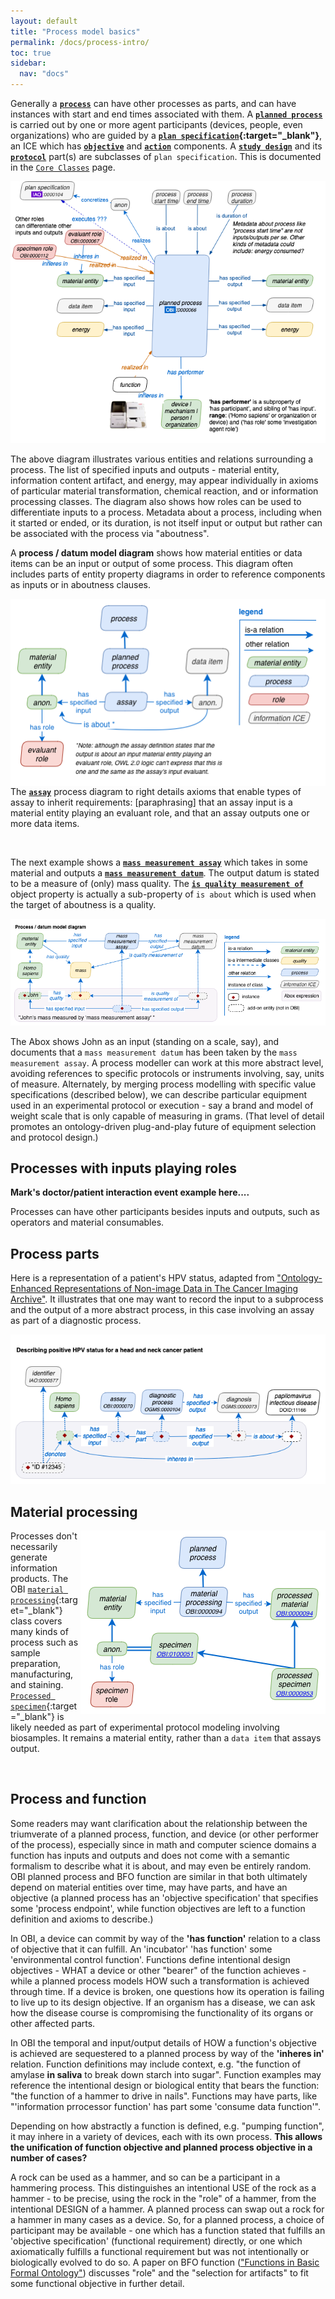 ```yaml
---
layout: default
title: "Process model basics"
permalink: /docs/process-intro/
toc: true
sidebar:
  nav: "docs"
---
```


[//]: # (Please put comments like this one into the text to communicate with other OBI-ers)

Generally a **[`process`](http://purl.obolibrary.org/obo/BFO_0000015)** can have other processes as parts, and can have instances with start and end times associated with them.  A **[`planned process`](http://purl.obolibrary.org/obo/OBI_0000011)** is carried out by one or more agent participants (devices, people, even organizations) who are guided by a **[`plan specification`](http://purl.obolibrary.org/obo/IAO_0000104){:target="_blank"}**, an ICE which has **[`objective`](http://purl.obolibrary.org/obo/IAO_0000005)** and **[`action`](http://purl.obolibrary.org/obo/IAO_0000007)** components. A **[`study design`](http://purl.obolibrary.org/obo/OBI_0500000)** and its **[`protocol`](http://purl.obolibrary.org/obo/OBI_0000272)** part(s) are subclasses of `plan specification`. This is documented in the [`Core Classes`](/docs/core-classes/) page.

<img src="/assets/images/docs/obi_process.png">

The above diagram illustrates various entities and relations surrounding a process.  The list of specified inputs and outputs - material entity, information content artifact, and energy, may appear individually in axioms of particular material transformation, chemical reaction, and or information processing classes.  The diagram also shows how roles can be used to differentiate inputs to a process.  Metadata about a process, including when it started or ended, or its duration, is not itself input or output but rather can be associated with the process via "aboutness".



A **process / datum model diagram** shows how material entities or data items can be an input or output of some process. This diagram often includes parts of entity property diagrams in order to reference components as inputs or in aboutness clauses.

<img align="right" src="/assets/images/docs/data_assay.png">

The **[`assay`](http://purl.obolibrary.org/obo/OBI_0000070)** process diagram to right details axioms that enable types of assay to inherit requirements: [paraphrasing] that an assay input is a material entity playing an evaluant role, and that an assay outputs one or more data items.

<br clear="right">

The next example shows a **[`mass measurement assay`](http://purl.obolibrary.org/obo/OBI_0000445)** which takes in some material and outputs a **[`mass measurement datum`](http://purl.obolibrary.org/obo/IAO_0000414)**.  The output datum is stated to be a measure of (only) mass quality. The **[`is quality measurement of`](http://purl.obolibrary.org/obo/IAO_0000221)** object property is actually a sub-property of `is about` which is used when the target of aboutness is a quality.

<img src="/assets/images/docs/data_john_mass_process.png">

The Abox shows John as an input (standing on a scale, say), and documents that a `mass measurement datum` has been taken by the `mass measurement assay`. A process modeller can work at this more abstract level, avoiding references to specific protocols or instruments involving, say, units of measure. Alternately, by merging process modelling with specific value specifications (described below), we can describe particular equipment used in an experimental protocol or execution - say a brand and model of weight scale that is only capable of measuring in grams. (That level of detail promotes an ontology-driven plug-and-play future of equipment selection and protocol design.)

## Processes with inputs playing roles

**Mark's doctor/patient interaction event example here....**

Processes can have other participants besides inputs and outputs, such as operators and material consumables.


## Process parts

Here is a representation of a patient's HPV status, adapted from ["Ontology-Enhanced Representations of Non-image Data in The Cancer Imaging Archive"](http://ceur-ws.org/Vol-2285/ICBO_2018_paper_37.pdf). It illustrates that one may want to record the input to a subprocess and the output of a more abstract process, in this case involving an assay as part of a diagnostic process.

<img src="/assets/images/docs/data_patient_hpv_status.png">


## Material processing

<img align="right" src="/assets/images/docs/data_processed_material.png">

Processes don't necessarily generate information products.  The OBI [`material processing`](http://purl.obolibrary.org/obo/OBI_0000094){:target="_blank"} class covers many kinds of process such as sample preparation, manufacturing, and staining. [`Processed specimen`](http://purl.obolibrary.org/obo/OBI_0000953){:target="_blank"} is likely needed as part of experimental protocol modeling involving biosamples. It remains a material entity, rather than a `data item` that assays output.

<br clear="both">

## Process and function

Some readers may want clarification about the relationship between the triumverate of a planned process, function, and device (or other performer of the process), especially since in math and computer science domains a function has inputs and outputs and does not come with a semantic formalism to describe what it is about, and may even be entirely random.  OBI planned process and BFO function are similar in that both ultimately depend on material entities over time, may have parts, and have an objective (a planned process has an 'objective specification' that specifies some 'process endpoint', while function objectives are left to a function definition and axioms to describe.)

In OBI, a device can commit by way of the **'has function'** relation to a class of objective that it can fulfill.  An 'incubator' 'has function' some 'environmental control function'.  Functions define intentional design objectives - WHAT a device or other "bearer" of the function achieves - while a planned process models HOW such a transformation is achieved through time.  If a device is broken, one questions how its operation is failing to live up to its design objective. If an organism has a disease, we can ask how the disease course is compromising the functionality of its organs or other affected parts.

In OBI the temporal and input/output details of HOW a function's objective is achieved are sequestered to a planned process by way of the **'inheres in'** relation.  Function definitions may include context, e.g. "the function of amylase **in saliva** to break down starch into sugar".  Function examples may reference the intentional design or biological entity that bears the function: "the function of a hammer to drive in nails".  Functions may have parts, like "'information prrocessor function' has part some 'consume data function'". 

Depending on how abstractly a function is defined, e.g. "pumping function", it may inhere in a variety of devices, each with its own process.  **This allows the unification of function objective and planned process objective in a number of cases?**

A rock can be used as a hammer, and so can be a participant in a hammering process. This distinguishes an intentional USE of the rock as a hammer - to be precise, using the rock in the "role" of a hammer, from the intentional DESIGN of a hammer. A planned process can swap out a rock for a hammer in many cases as a device. So, for a planned process, a choice of participant may be available - one which has a function stated that fulfills an 'objective specification' (functional requirement) directly, or one which axiomatically fulfills a functional requirement but was not intentionally or biologically evolved to do so.  A paper on BFO function (["Functions in Basic Formal Ontology"](https://www.researchgate.net/publication/304340796)) discusses "role" and the "selection for artifacts" to fit some functional objective in further detail.

